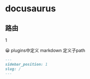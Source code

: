 # docusaurus

## 路由

1

<aside>
😀 plugins中定义
markdown  定义子path

</aside>

```markdown
---
sidebar_position: 1
slug: /
---
```